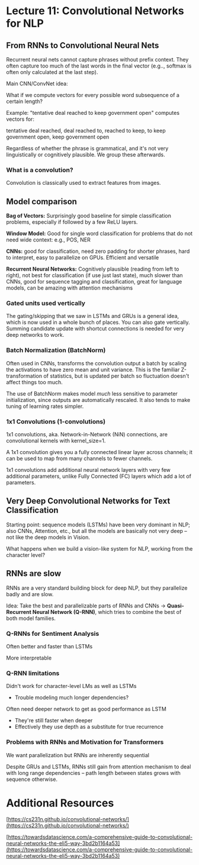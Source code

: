 # Lecture 11: Convolutional Networks for NLP

## From RNNs to Convolutional Neural Nets

Recurrent neural nets cannot capture phrases without prefix context. They often capture too much of the last words in the final vector (e.g.., softmax is often only calculated at the last step).

Main CNN/ConvNet idea:

What if we compute vectors for every possible word subsequence of a certain length?

Example: "tentative deal reached to keep government open" computes vectors for:

tentative deal reached, deal reached to, reached to keep, to keep government open, keep government open

Regardless of whether the phrase is grammatical, and it's not very linguistically or cognitively plausible. We group these afterwards.

### What is a convolution?

Convolution is classically used to extract features from images.

## Model comparison

**Bag of Vectors:** Surprisingly good baseline for simple classification problems, especially if followed by a few ReLU layers.

**Window Model:** Good for single word classification for problems that do not need wide context: e.g., POS, NER

**CNNs:** good for classification, need zero padding for shorter phrases, hard to interpret, easy to parallelize on GPUs. Efficient and versatile

**Recurrent Neural Networks:** Cognitively plausible (reading from left to right), not best for classification (if use just last state), much slower than CNNs, good for sequence tagging and classification, great for language models, can be amazing with attention mechanisms

### Gated units used vertically

The gating/skipping that we saw in LSTMs and GRUs is a general idea, which is now used in a whole bunch of places. You can also gate vertically. Summing candidate update with shortcut connections is needed for very deep networks to work.

### Batch Normalization (BatchNorm)

Often used in CNNs, transforms the convolution output a batch by scaling the activations to have zero mean and unit variance. This is the familiar Z-transformation of statistics, but is updated per batch so fluctuation doesn't affect things too much.

The use of BatchNorm makes model *much* less sensitive to parameter initialization, since outputs are automatically rescaled. It also tends to make tuning of learning rates simpler.

### 1x1 Convolutions (1-convolutions)

1x1 convolutions, aka. Network-in-Network (NiN) connections, are convolutional kernels with kernel_size=1.

A 1x1 convolution gives you a fully connected linear layer across channels; it can be used to map from many channels to fewer channels.

1x1 convolutions add additional neural network layers with very few additional parameters, unlike Fully Connected (FC) layers which add a lot of parameters.

## Very Deep Convolutional Networks for Text Classification

Starting point: sequence models (LSTMs) have been very dominant in NLP; also CNNs, Attention, etc., but all the models are basically not very deep – not like the deep models in Vision.

What happens when we build a vision-like system for NLP, working from the character level?

## RNNs are slow

RNNs are a very standard building block for deep NLP, but they parallelize badly and are slow.

Idea: Take the best and parallelizable parts of RNNs and CNNs → **Quasi-Recurrent Neural Network (Q-RNN)**, which tries to combine the best of both model families.

### Q-RNNs for Sentiment Analysis

Often better and faster than LSTMs

More interpretable

### Q-RNN limitations

Didn't work for character-level LMs as well as LSTMs

- Trouble modeling much longer dependencies?

Often need deeper network to get as good performance as LSTM

- They're still faster when deeper
- Effectively they use depth as a substitute for true recurrence

### Problems with RNNs and Motivation for Transformers

We want parallelization but RNNs are inherently sequential

Despite GRUs and LSTMs, RNNs still gain from attention mechanism to deal with long range dependencies – path length between states grows with sequence otherwise.

# Additional Resources

[https://cs231n.github.io/convolutional-networks/](https://cs231n.github.io/convolutional-networks/)

[https://towardsdatascience.com/a-comprehensive-guide-to-convolutional-neural-networks-the-eli5-way-3bd2b1164a53](https://towardsdatascience.com/a-comprehensive-guide-to-convolutional-neural-networks-the-eli5-way-3bd2b1164a53)